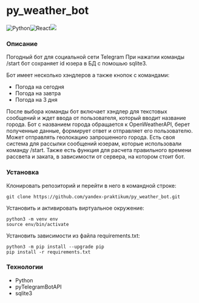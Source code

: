 # py_weather_bot

![Python](https://img.shields.io/badge/Python_3.7-14354C?style=for-the-badge&logo=python&logoColor=white)![React](https://img.shields.io/badge/pytelegrambotapi_4.6.1-2CA5E0?style=for-the-badge&logo=telegram&logoColor=white)![](https://img.shields.io/badge/SQLite-%23092E20?style=for-the-badge&logo=sqlite&logoColor=white)

### Описание
Погодный бот для социальной сети Telegram
При нажатии команды /start бот сохраняет id юзера в БД с помошью sqlite3.

Бот имеет несколько хэндлеров а также кнопок с командами:
- Погода на сегодня
- Погода на завтра
- Погода на 3 дня

После выбора команды бот включает хэндлер для текстовых сообщений и ждет ввода от пользователя, который вводит название города. 
Бот с названием города обращается к OpenWeatherAPI, берет полученные данные, формирует ответ и отправляет его пользователю. Может отправлять геолокацию запрошенного города.
Есть своя система для рассылки сообщений юзерам, которые использовали команду /start.
Также есть функция для расчета правильного времени рассвета и заката, в зависимости от сервера, на котором стоит бот. 
### Установка
Клонировать репозиторий и перейти в него в командной строке:
```
git clone https://github.com/yandex-praktikum/py_weather_bot.git
``` 
Установить и активировать виртуальное окружение:
``` 
python3 -m venv env
source env/bin/activate
```
Установить зависимости из файла requirements.txt:
```
python3 -m pip install --upgrade pip
pip install -r requirements.txt
``` 

### Технологии
- Python
- pyTelegramBotAPI
- sqlite3
